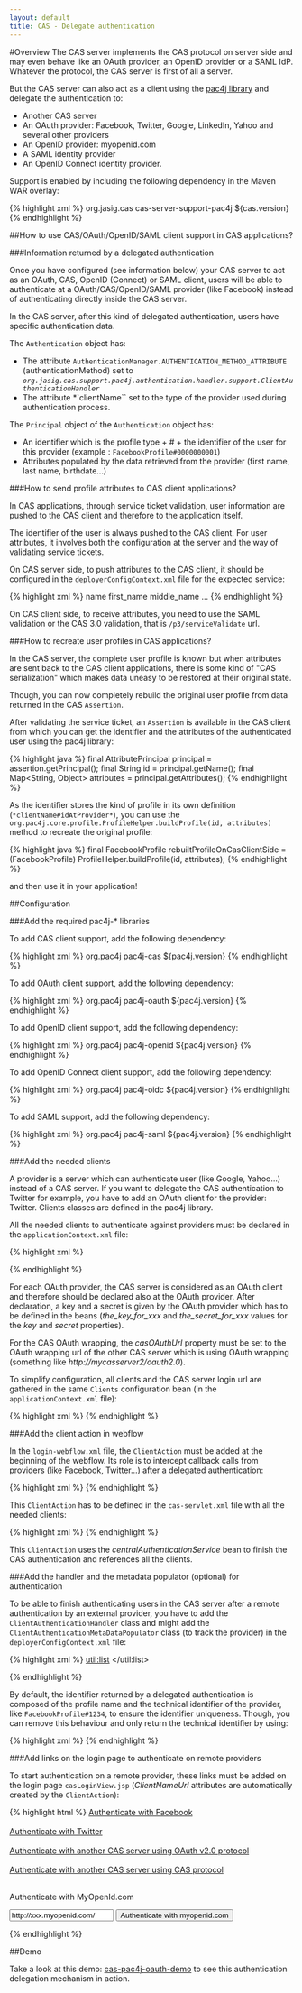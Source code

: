 ```yaml
---
layout: default
title: CAS - Delegate authentication
---
```


#Overview
The CAS server implements the CAS protocol on server side and may even behave like an OAuth provider, an OpenID provider or a SAML IdP. Whatever the protocol, the CAS server is first of all a server.

But the CAS server can also act as a client using the [pac4j library](https://github.com/leleuj/pac4j) and delegate the authentication to:

* Another CAS server
* An OAuth provider: Facebook, Twitter, Google, LinkedIn, Yahoo and several other providers
* An OpenID provider: myopenid.com
* A SAML identity provider
* An OpenID Connect identity provider.

Support is enabled by including the following dependency in the Maven WAR overlay:

{% highlight xml %}
<dependency>
	<groupId>org.jasig.cas</groupId>
	<artifactId>cas-server-support-pac4j</artifactId>
	<version>${cas.version}</version>
</dependency>
{% endhighlight %}

##How to use CAS/OAuth/OpenID/SAML client support in CAS applications?


###Information returned by a delegated authentication

Once you have configured (see information below) your CAS server to act as an OAuth, CAS, OpenID (Connect) or SAML client, users will be able to authenticate at a OAuth/CAS/OpenID/SAML provider (like Facebook) instead of authenticating directly inside the CAS server.

In the CAS server, after this kind of delegated authentication, users have specific authentication data.

The `Authentication` object has:

* The attribute `AuthenticationManager.AUTHENTICATION_METHOD_ATTRIBUTE` (authenticationMethod) set to *`org.jasig.cas.support.pac4j.authentication.handler.support.ClientAuthenticationHandler`*
* The attribute *`clientName`` set to the type of the provider used during authentication process.

The `Principal` object of the `Authentication` object has:

* An identifier which is the profile type + # + the identifier of the user for this provider (example : `FacebookProfile#0000000001`)
* Attributes populated by the data retrieved from the provider (first name, last name, birthdate...)

###How to send profile attributes to CAS client applications?

In CAS applications, through service ticket validation, user information are pushed to the CAS client and therefore to the application itself.

The identifier of the user is always pushed to the CAS client. For user attributes, it involves both the configuration at the server and the way of validating service tickets.

On CAS server side, to push attributes to the CAS client, it should be configured in the `deployerConfigContext.xml` file for the expected service:

{% highlight xml %}
<bean id="serviceRegistryDao" class="org.jasig.cas.services.InMemoryServiceRegistryDaoImpl">
 <property name="registeredServices">
   <list>
     <bean class="org.jasig.cas.services.RegisteredServiceImpl">
       <property name="id" value="0" />
       <property name="name" value="HTTP" />
       <property name="description" value="Only Allows HTTP Urls" />
       <property name="serviceId" value="http://**" />
       <property name="evaluationOrder" value="10000001" />
       <property name="allowedAttributes">
        <list>
          <!-- facebook -->
          <value>name</value>
          <value>first_name</value>
          <value>middle_name</value>
...
{% endhighlight %}

On CAS client side, to receive attributes, you need to use the SAML validation or the CAS 3.0 validation, that is `/p3/serviceValidate` url.

###How to recreate user profiles in CAS applications?

In the CAS server, the complete user profile is known but when attributes are sent back to the CAS client applications, there is some kind of "CAS serialization" which makes data uneasy to be restored at their original state.

Though, you can now completely rebuild the original user profile from data returned in the CAS `Assertion`.

After validating the service ticket, an `Assertion` is available in the CAS client from which you can get the identifier and the attributes of the authenticated user using the pac4j library:

{% highlight java %}
final AttributePrincipal principal = assertion.getPrincipal();
final String id = principal.getName();
final Map<String, Object> attributes = principal.getAttributes();
{% endhighlight %}

As the identifier stores the kind of profile in its own definition (`*clientName#idAtProvider*`), you can use the `org.pac4j.core.profile.ProfileHelper.buildProfile(id, attributes)` method to recreate the original profile:

{% highlight java %}
final FacebookProfile rebuiltProfileOnCasClientSide =
	(FacebookProfile) ProfileHelper.buildProfile(id, attributes);
{% endhighlight %}

and then use it in your application!

##Configuration

###Add the required pac4j-* libraries

To add CAS client support, add the following dependency:

{% highlight xml %}
<dependency>
	<groupId>org.pac4j</groupId>
	<artifactId>pac4j-cas</artifactId>
	<version>${pac4j.version}</version>
</dependency>
{% endhighlight %}

To add OAuth client support, add the following dependency:

{% highlight xml %}
<dependency>
	<groupId>org.pac4j</groupId>
	<artifactId>pac4j-oauth</artifactId>
	<version>${pac4j.version}</version>
</dependency>
{% endhighlight %}

To add OpenID client support, add the following dependency:

{% highlight xml %}
<dependency>
	<groupId>org.pac4j</groupId>
	<artifactId>pac4j-openid</artifactId>
	<version>${pac4j.version}</version>
</dependency>
{% endhighlight %}

To add OpenID Connect client support, add the following dependency:

{% highlight xml %}
<dependency>
	<groupId>org.pac4j</groupId>
	<artifactId>pac4j-oidc</artifactId>
	<version>${pac4j.version}</version>
</dependency>
{% endhighlight %}

To add SAML support, add the following dependency:

{% highlight xml %}
<dependency>
	<groupId>org.pac4j</groupId>
	<artifactId>pac4j-saml</artifactId>
	<version>${pac4j.version}</version>
</dependency>
{% endhighlight %}

###Add the needed clients

A provider is a server which can authenticate user (like Google, Yahoo...) instead of a CAS server. If you want to delegate the CAS authentication to Twitter for example, you have to add an OAuth client for the provider: Twitter. Clients classes are defined in the pac4j library.

All the needed clients to authenticate against providers must be declared in the `applicationContext.xml` file:

{% highlight xml %}
<bean id="facebook1" class="org.pac4j.oauth.client.FacebookClient">
  <property name="key" value="fbkey" />
  <property name="secret" value="fbsecret" />
  <property name="scope" 
  	value="email,user_likes,user_about_me,user_birthday,user_education_history,user_hometown" />
  <property name="fields" 
  	value="id,name,first_name,middle_name,last_name,gender,locale,languages,link,username,third_party_id,timezone,updated_time" />
</bean>
 
<bean id="twitter1" class="org.pac4j.oauth.client.TwitterClient">
  <property name="key" value="twkey" />
  <property name="secret" value="twsecret" />
</bean>
 
<bean id="caswrapper1" class="org.pac4j.oauth.client.CasOAuthWrapperClient">
  <property name="key" value="this_is_the_key" />
  <property name="secret" value="this_is_the_secret" />
  <property name="casOAuthUrl" value="http://mycasserver2/oauth2.0" />
</bean>
  
<bean id="cas1" class="org.pac4j.cas.client.CasClient">
  <property name="casLoginUrl" value="http://mycasserver2/login" />
</bean>
 
<bean id="myopenid1" class="org.pac4j.openid.client.MyOpenIdClient" />
{% endhighlight %}

For each OAuth provider, the CAS server is considered as an OAuth client and therefore should be declared also at the OAuth provider. After declaration, a key and a secret is given by the OAuth provider which has to be defined in the beans (*the_key_for_xxx* and *the_secret_for_xxx* values for the *key* and *secret* properties).

For the CAS OAuth wrapping, the *casOAuthUrl* property must be set to the OAuth wrapping url of the other CAS server which is using OAuth wrapping (something like *http://mycasserver2/oauth2.0*).

To simplify configuration, all clients and the CAS server login url are gathered in the same `Clients` configuration bean (in the `applicationContext.xml` file):

{% highlight xml %}
<bean id="clients" class="org.pac4j.core.client.Clients">
  <property name="callbackUrl" value="http://localhost:8080/cas/login" />
  <property name="clients">
    <list>
      <ref bean="facebook1" />
      <ref bean="twitter1" />
      <ref bean="caswrapper1" />
      <ref bean="cas1" />
      <ref bean="myopenid1" />
    </list>
  </property>
</bean>
{% endhighlight %}


###Add the client action in webflow

In the `login-webflow.xml` file, the `ClientAction` must be added at the beginning of the webflow. Its role is to intercept callback calls from providers (like Facebook, Twitter...) after a delegated authentication:

{% highlight xml %}
<action-state id="clientAction">
  <evaluate expression="clientAction" />
  <transition on="success" to="sendTicketGrantingTicket" />
  <transition on="error" to="ticketGrantingTicketCheck" />
  <transition on="stop" to="stopWebflow" />
</action-state>
<view-state id="stopWebflow" />
{% endhighlight %}

This `ClientAction` has to be defined in the `cas-servlet.xml` file with all the needed clients:

{% highlight xml %}
<bean id="clientAction" class="org.jasig.cas.support.pac4j.web.flow.ClientAction"
	c:theCentralAuthenticationService-ref="centralAuthenticationService"
	c:theClients-ref="clients"/>
{% endhighlight %}

This `ClientAction` uses the *centralAuthenticationService* bean to finish the CAS authentication and references all the clients.

###Add the handler and the metadata populator (optional) for authentication

To be able to finish authenticating users in the CAS server after a remote authentication by an external provider, you have to add the `ClientAuthenticationHandler` class and might add the `ClientAuthenticationMetaDataPopulator` class (to track the provider) in the `deployerConfigContext.xml` file:

{% highlight xml %}
<bean id="authenticationManager" class="org.jasig.cas.authentication.PolicyBasedAuthenticationManager">
    <constructor-arg>
	<map>
           <entry key-ref="proxyAuthenticationHandler" value-ref="proxyPrincipalResolver" />
           <entry key-ref="primaryAuthenticationHandler" value-ref="primaryPrincipalResolver" />
    	</map>
    </constructor-arg>
    <property name="authenticationMetaDataPopulators">
        <util:list>
           <bean class="org.jasig.cas.support.pac4j.authentication.ClientAuthenticationMetaDataPopulator" />
        </util:list>
    </property>
    <property name="authenticationPolicy">
        <bean class="org.jasig.cas.authentication.AnyAuthenticationPolicy" />
    </property>
</bean>

<bean id="primaryAuthenticationHandler" 		
	class="org.jasig.cas.support.pac4j.authentication.handler.support.ClientAuthenticationHandler"
	c:clients-ref="clients">
{% endhighlight %}

By default, the identifier returned by a delegated authentication is composed of the profile name and the technical identifier of the provider, like `FacebookProfile#1234`, to ensure the identifier uniqueness. Though, you can remove this behaviour and only return the technical identifier by using:

{% highlight xml %}
<bean id="primaryAuthenticationHandler"
	class="org.jasig.cas.support.pac4j.authentication.handler.support.ClientAuthenticationHandler"
	c:clients-ref="clients"
	p:typeIdUsed="false" />
{% endhighlight %}


###Add links on the login page to authenticate on remote providers

To start authentication on a remote provider, these links must be added on the login page `casLoginView.jsp` (*ClientNameUrl* attributes are automatically created by the `ClientAction`):

{% highlight html %}
<a href="${FacebookClientUrl}">Authenticate with Facebook</a> <br />
<br />
<a href="${TwitterClientUrl}">Authenticate with Twitter</a><br />
<br />
<a href="${CasOAuthWrapperClientUrl}">Authenticate with another CAS server using OAuth v2.0 protocol</a><br />
<br />
<a href="${CasClientUrl}">Authenticate with another CAS server using CAS protocol</a><br />
<br />

<p>Authenticate with MyOpenId.com</p>
<form action="${MyOpenIdClientUrl}" method="POST">
  <input type="text" name="openIdUser" value="http://xxx.myopenid.com/" />
  <input type="submit" value="Authenticate with myopenid.com" />
</form>
{% endhighlight %}

##Demo

Take a look at this demo: [cas-pac4j-oauth-demo](https://github.com/leleuj/cas-pac4j-oauth-demo) to see this authentication delegation mechanism in action.

